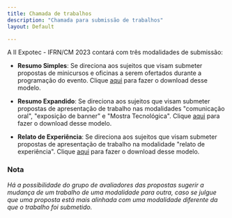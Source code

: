 ```yaml
---
title: Chamada de trabalhos
description: "Chamada para submissão de trabalhos"
layout: Default

---
```


A II Expotec - IFRN/CM 2023 contará com três modalidades de submissão:

- **Resumo Simples**: Se direciona aos sujeitos que visam submeter propostas de minicursos e oficinas a serem ofertados durante a programação do evento. Clique [aqui](https://eventos.cm.ifrn.edu.br/event/15/attachments/5/7/Modelo%20Resumo%20Simples.docx) para fazer o download desse modelo.
  
- **Resumo Expandido**: Se direciona aos sujeitos que visam submeter propostas de apresentação de trabalho nas modalidades "comunicação oral", "exposição de banner" e "Mostra Tecnológica". Clique [aqui](https://eventos.cm.ifrn.edu.br/event/15/attachments/5/8/Modelo%20de%20resumo%20expandido.docx) para fazer o download desse modelo.

- **Relato de Experiência**: Se direciona aos sujeitos que visam submeter propostas de apresentação de trabalho na modalidade "relato de experiência". Clique [aqui](https://eventos.cm.ifrn.edu.br/event/15/attachments/5/9/Modelo_Relato_Experi%C3%AAncia.doc) para fazer o download desse modelo.

### Nota
*Há a possibilidade do grupo de avaliadores das propostas sugerir a mudança de um trabalho de uma modalidade para outra, caso se julgue que uma proposta está mais alinhada com uma modalidade diferente da que o trabalho foi submetido.*
